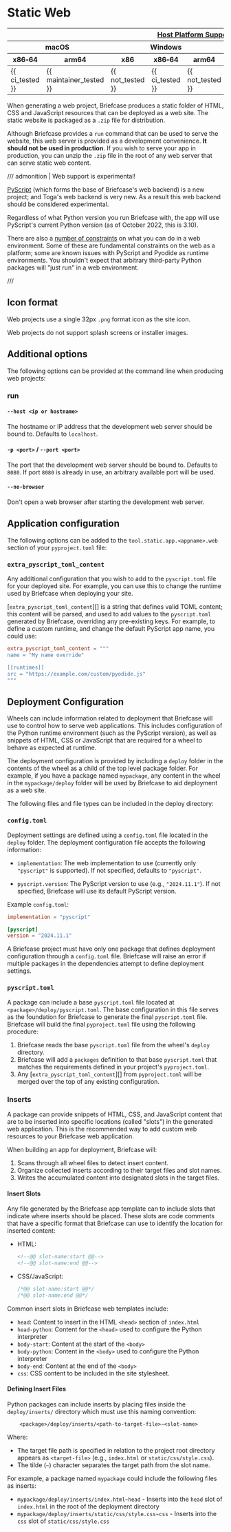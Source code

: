 # Static Web

<table class="host-platform-support-table">
<colgroup>
<col style="width: 11%" />
<col style="width: 10%" />
<col style="width: 7%" />
<col style="width: 5%" />
<col style="width: 6%" />
<col style="width: 5%" />
<col style="width: 5%" />
<col style="width: 7%" />
<col style="width: 11%" />
<col style="width: 7%" />
<col style="width: 10%" />
</colgroup>
<thead>
<tr>
<th colspan="11"><a href="../../../../reference/platforms">Host Platform Support</a></th>
</tr>
<tr>
<th colspan="2">macOS</th>
<th colspan="5">Windows</th>
<th colspan="4">Linux</th>
</tr>
<tr>
<th>x86‑64</th>
<th>arm64</th>
<th>x86</th>
<th colspan="2">x86‑64</th>
<th colspan="2">arm64</th>
<th>x86</th>
<th>x86‑64</th>
<th>arm</th>
<th>arm64</th>
</tr>
</thead>
<tbody>
<tr>
<td>{{ ci_tested }}</td>
<td>{{ maintainer_tested }}</td>
<td>{{ not_tested }}</td>
<td colspan="2">{{ ci_tested }}</td>
<td colspan="2">{{ not_tested }}</td>
<td>{{ not_tested }}</td>
<td>{{ ci_tested }}</td>
<td>{{ not_tested }}</td>
<td>{{ not_tested }}</td>
</tr>
</tbody>
</table>

When generating a web project, Briefcase produces a static folder of HTML, CSS and JavaScript resources that can be deployed as a web site. The static website is packaged as a `.zip` file for distribution.

Although Briefcase provides a `run` command that can be used to serve the website, this web server is provided as a development convenience. **It should not be used in production**. If you wish to serve your app in production, you can unzip the `.zip` file in the root of any web server that can serve static web content.

/// admonition | Web support is experimental!

[PyScript](https://pyscript.net) (which forms the base of Briefcase's web backend) is a new project; and Toga's web backend is very new. As a result this web backend should be considered experimental.

Regardless of what Python version you run Briefcase with, the app will use PyScript's current Python version (as of October 2022, this is 3.10).

There are also a [number of constraints](https://pyodide.org/en/stable/usage/wasm-constraints.html) on what you can do in a web environment. Some of these are fundamental constraints on the web as a platform; some are known issues with PyScript and Pyodide as runtime environments. You shouldn't expect that arbitrary third-party Python packages will "just run" in a web environment.

///

## Icon format

Web projects use a single 32px `.png` format icon as the site icon.

Web projects do not support splash screens or installer images.

## Additional options

The following options can be provided at the command line when producing web projects:

### run

#### `--host <ip or hostname>`

The hostname or IP address that the development web server should be bound to. Defaults to `localhost`.

#### `-p <port>` / `--port <port>`

The port that the development web server should be bound to. Defaults to `8080`. If port `8080` is already in use, an arbitrary available port will be used.

#### `--no-browser`

Don't open a web browser after starting the development web server.

## Application configuration

The following options can be added to the `tool.static.app.<appname>.web` section of your `pyproject.toml` file:

### `extra_pyscript_toml_content`

Any additional configuration that you wish to add to the `pyscript.toml` file for your deployed site. For example, you can use this to change the runtime used by Briefcase when deploying your site.

[`extra_pyscript_toml_content`][] is a string that defines valid TOML content; this content will be parsed, and used to add values to the `pyscript.toml` generated by Briefcase, overriding any pre-existing keys. For example, to define a custom runtime, and change the default PyScript app name, you could use:

```toml
extra_pyscript_toml_content = """
name = "My name override"

[[runtimes]]
src = "https://example.com/custom/pyodide.js"
"""
```

## Deployment Configuration

Wheels can include information related to deployment that Briefcase will use to control how to serve web applications. This includes configuration of the Python runtime environment (such as the PyScript version), as well as snippets of HTML, CSS or JavaScript that are required for a wheel to behave as expected at runtime.

The deployment configuration is provided by including a `deploy` folder in the contents of the wheel as a child of the top level package folder. For example, if you have a package named `mypackage`, any content in the wheel in the `mypackage/deploy` folder will be used by Briefcase to aid deployment as a web site.

The following files and file types can be included in the deploy directory:

### `config.toml`

Deployment settings are defined using a `config.toml` file located in the `deploy` folder. The deployment configuration file accepts the following information:

* `implementation`: The web implementation to use (currently only `"pyscript"` is supported). If not specified, defaults to `"pyscript"`.

* `pyscript.version`: The PyScript version to use (e.g., `"2024.11.1"`). If not specified, Briefcase will use its default PyScript version.

Example `config.toml`:

```toml
implementation = "pyscript"

[pyscript]
version = "2024.11.1"
```

A Briefcase project must have only one package that defines deployment configuration through a `config.toml` file. Briefcase will raise an error if multiple packages in the dependencies attempt to define deployment settings.

### `pyscript.toml`

A package can include a base `pyscript.toml` file located at `<package>/deploy/pyscript.toml`. The base configuration in this file serves as the foundation for Briefcase to generate the final `pyscript.toml` file. Briefcase will build the final `pyproject.toml` file using the following procedure:

1. Briefcase reads the base `pyscript.toml` file from the wheel's `deploy` directory.
2. Briefcase will add a `packages` definition to that base `pyscript.toml` that matches the requirements defined in your project's `pyproject.toml`.
3. Any [`extra_pyscript_toml_content`][] from `pyproject.toml` will be merged over the top of any existing configuration.

### Inserts

A package can provide snippets of HTML, CSS, and JavaScript content that are to be inserted into specific locations (called "slots") in the generated web application. This is the recommended way to add custom web resources to your Briefcase web application.

When building an app for deployment, Briefcase will:

1. Scans through all wheel files to detect insert content.
2. Organize collected inserts according to their target files and slot names.
3. Writes the accumulated content into designated slots in the target files.

#### Insert Slots

Any file generated by the Briefcase app template can to include slots that indicate where inserts should be placed. These slots are code comments that have a specific format that Briefcase can use to identify the location for inserted content:

* HTML:

    ```html
    <!--@@ slot-name:start @@-->
    <!--@@ slot-name:end @@-->
    ```

* CSS/JavaScript:

    ```css
    /*@@ slot-name:start @@*/
    /*@@ slot-name:end @@*/
    ```

Common insert slots in Briefcase web templates include:

* `head`: Content to insert in the HTML `<head>` section of `index.html`
* `head-python`: Content for the `<head>` used to configure the Python interpreter
* `body-start`: Content at the start of the `<body>`
* `body-python`: Content in the `<body>` used to configure the Python interpreter
* `body-end`: Content at the end of the `<body>`
* `css`: CSS content to be included in the site stylesheet.

#### Defining Insert Files

Python packages can include inserts by placing files inside the `deploy/inserts/` directory which must use this naming convention:

```text
    <package>/deploy/inserts/<path-to-target-file>~<slot-name>
```

Where:

* The target file path is specified in relation to the project root directory appears as `<target-file>` (e.g., `index.html` or `static/css/style.css`).
* The tilde (`~`) character separates the target path from the slot name.

For example, a package named `mypackage` could include the following files as inserts:

* `mypackage/deploy/inserts/index.html~head` - Inserts into the `head` slot of `index.html` in the root of the deployment directory
* `mypackage/deploy/inserts/static/css/style.css~css` - Inserts into the `css` slot of `static/css/style.css`
